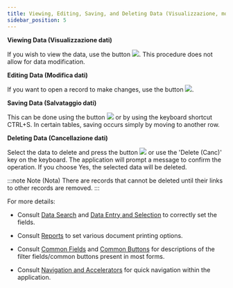 ```yaml
---
title: Viewing, Editing, Saving, and Deleting Data (Visualizzazione, modifica, salvataggio e cancellazione dati)
sidebar_position: 5
---
```


**Viewing Data (Visualizzazione dati)**

If you wish to view the data, use the button ![](/img/neutral/common/view.png). This procedure does not allow for data modification.

**Editing Data (Modifica dati)**

If you want to open a record to make changes, use the button ![](/img/neutral/common/edit.png).

**Saving Data (Salvataggio dati)**

This can be done using the button ![](/img/neutral/common/save.png) or by using the keyboard shortcut CTRL+S. In certain tables, saving occurs simply by moving to another row.

**Deleting Data (Cancellazione dati)**

Select the data to delete and press the button ![](/img/neutral/common/delete.png) or use the 'Delete (Canc)' key on the keyboard. The application will prompt a message to confirm the operation. If you choose Yes, the selected data will be deleted.

:::note Note (Nota)
There are records that cannot be deleted until their links to other records are removed.
:::

For more details:

- Consult [Data Search](/docs/guide/common/operations-with-data/data-search-in-read-only-forms) and [Data Entry and Selection](/docs/guide/common/operations-with-data/manual-entry-or-help-and-data-selection) to correctly set the fields.

- Consult [Reports](/docs/guide/common/operations-with-data/reports) to set various document printing options.

- Consult [Common Fields](/docs/guide/common/glossary/glossary-intro) and [Common Buttons](/docs/guide/common/common-buttons) for descriptions of the filter fields/common buttons present in most forms.

- Consult [Navigation and Accelerators](/docs/guide/common/operations-with-data/navigation-and-accelerators) for quick navigation within the application.